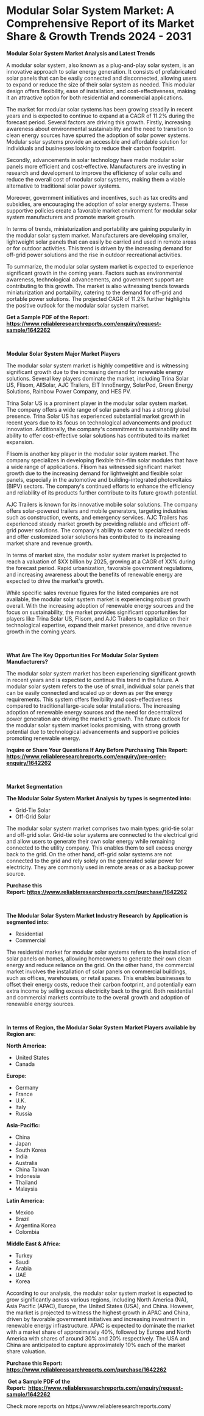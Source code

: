 <p><h1>Modular Solar System Market: A Comprehensive Report of its Market Share & Growth Trends 2024 - 2031</h1></p><p><strong>Modular Solar System Market Analysis and Latest Trends</strong></p>
<p><p>A modular solar system, also known as a plug-and-play solar system, is an innovative approach to solar energy generation. It consists of prefabricated solar panels that can be easily connected and disconnected, allowing users to expand or reduce the size of their solar system as needed. This modular design offers flexibility, ease of installation, and cost-effectiveness, making it an attractive option for both residential and commercial applications.</p><p>The market for modular solar systems has been growing steadily in recent years and is expected to continue to expand at a CAGR of 11.2% during the forecast period. Several factors are driving this growth. Firstly, increasing awareness about environmental sustainability and the need to transition to clean energy sources have spurred the adoption of solar power systems. Modular solar systems provide an accessible and affordable solution for individuals and businesses looking to reduce their carbon footprint.</p><p>Secondly, advancements in solar technology have made modular solar panels more efficient and cost-effective. Manufacturers are investing in research and development to improve the efficiency of solar cells and reduce the overall cost of modular solar systems, making them a viable alternative to traditional solar power systems.</p><p>Moreover, government initiatives and incentives, such as tax credits and subsidies, are encouraging the adoption of solar energy systems. These supportive policies create a favorable market environment for modular solar system manufacturers and promote market growth.</p><p>In terms of trends, miniaturization and portability are gaining popularity in the modular solar system market. Manufacturers are developing smaller, lightweight solar panels that can easily be carried and used in remote areas or for outdoor activities. This trend is driven by the increasing demand for off-grid power solutions and the rise in outdoor recreational activities.</p><p>To summarize, the modular solar system market is expected to experience significant growth in the coming years. Factors such as environmental awareness, technological advancements, and government support are contributing to this growth. The market is also witnessing trends towards miniaturization and portability, catering to the demand for off-grid and portable power solutions. The projected CAGR of 11.2% further highlights the positive outlook for the modular solar system market.</p></p>
<p><strong>Get a Sample PDF of the Report:&nbsp; <a href="https://www.reliableresearchreports.com/enquiry/request-sample/1642262">https://www.reliableresearchreports.com/enquiry/request-sample/1642262</a></strong></p>
<p>&nbsp;</p>
<p><strong>Modular Solar System Major Market Players</strong></p>
<p><p>The modular solar system market is highly competitive and is witnessing significant growth due to the increasing demand for renewable energy solutions. Several key players dominate the market, including Trina Solar US, Flisom, AllSolar, AJC Trailers, EIT InnoEnergy, SolarPod, Green Energy Solutions, Rainbow Power Company, and HES PV. </p><p>Trina Solar US is a prominent player in the modular solar system market. The company offers a wide range of solar panels and has a strong global presence. Trina Solar US has experienced substantial market growth in recent years due to its focus on technological advancements and product innovation. Additionally, the company's commitment to sustainability and its ability to offer cost-effective solar solutions has contributed to its market expansion.</p><p>Flisom is another key player in the modular solar system market. The company specializes in developing flexible thin-film solar modules that have a wide range of applications. Flisom has witnessed significant market growth due to the increasing demand for lightweight and flexible solar panels, especially in the automotive and building-integrated photovoltaics (BIPV) sectors. The company's continued efforts to enhance the efficiency and reliability of its products further contribute to its future growth potential.</p><p>AJC Trailers is known for its innovative mobile solar solutions. The company offers solar-powered trailers and mobile generators, targeting industries such as construction, events, and emergency services. AJC Trailers has experienced steady market growth by providing reliable and efficient off-grid power solutions. The company's ability to cater to specialized needs and offer customized solar solutions has contributed to its increasing market share and revenue growth.</p><p>In terms of market size, the modular solar system market is projected to reach a valuation of $XX billion by 2025, growing at a CAGR of XX% during the forecast period. Rapid urbanization, favorable government regulations, and increasing awareness about the benefits of renewable energy are expected to drive the market's growth.</p><p>While specific sales revenue figures for the listed companies are not available, the modular solar system market is experiencing robust growth overall. With the increasing adoption of renewable energy sources and the focus on sustainability, the market provides significant opportunities for players like Trina Solar US, Flisom, and AJC Trailers to capitalize on their technological expertise, expand their market presence, and drive revenue growth in the coming years.</p></p>
<p>&nbsp;</p>
<p><strong>What Are The Key Opportunities For Modular Solar System Manufacturers?</strong></p>
<p><p>The modular solar system market has been experiencing significant growth in recent years and is expected to continue this trend in the future. A modular solar system refers to the use of small, individual solar panels that can be easily connected and scaled up or down as per the energy requirements. This system offers flexibility and cost-effectiveness compared to traditional large-scale solar installations. The increasing adoption of renewable energy sources and the need for decentralized power generation are driving the market's growth. The future outlook for the modular solar system market looks promising, with strong growth potential due to technological advancements and supportive policies promoting renewable energy.</p></p>
<p><strong>Inquire or Share Your Questions If Any Before Purchasing This Report: <a href="https://www.reliableresearchreports.com/enquiry/pre-order-enquiry/1642262">https://www.reliableresearchreports.com/enquiry/pre-order-enquiry/1642262</a></strong></p>
<p>&nbsp;</p>
<p><strong>Market Segmentation</strong></p>
<p><strong>The Modular Solar System Market Analysis by types is segmented into:</strong></p>
<p><ul><li>Grid-Tie Solar</li><li>Off-Grid Solar</li></ul></p>
<p><p>The modular solar system market comprises two main types: grid-tie solar and off-grid solar. Grid-tie solar systems are connected to the electrical grid and allow users to generate their own solar energy while remaining connected to the utility company. This enables them to sell excess energy back to the grid. On the other hand, off-grid solar systems are not connected to the grid and rely solely on the generated solar power for electricity. They are commonly used in remote areas or as a backup power source.</p></p>
<p><strong>Purchase this Report:&nbsp;<a href="https://www.reliableresearchreports.com/purchase/1642262">https://www.reliableresearchreports.com/purchase/1642262</a></strong></p>
<p>&nbsp;</p>
<p><strong>The Modular Solar System Market Industry Research by Application is segmented into:</strong></p>
<p><ul><li>Residential</li><li>Commercial</li></ul></p>
<p><p>The residential market for modular solar systems refers to the installation of solar panels on homes, allowing homeowners to generate their own clean energy and reduce reliance on the grid. On the other hand, the commercial market involves the installation of solar panels on commercial buildings, such as offices, warehouses, or retail spaces. This enables businesses to offset their energy costs, reduce their carbon footprint, and potentially earn extra income by selling excess electricity back to the grid. Both residential and commercial markets contribute to the overall growth and adoption of renewable energy sources.</p></p>
<p>&nbsp;</p>
<p><strong>In terms of Region, the Modular Solar System Market Players available by Region are:</strong></p>
<p>
    <p> <strong> North America: </strong>
        <ul>
            <li>United States</li>
            <li>Canada</li>
        </ul>
        </p> 
    <p> <strong> Europe: </strong>
        <ul>
            <li>Germany</li>
            <li>France</li>
            <li>U.K.</li>
            <li>Italy</li>
            <li>Russia</li>
        </ul>
        </p> 
    <p> <strong> Asia-Pacific: </strong>
        <ul>
            <li>China</li>
            <li>Japan</li>
            <li>South Korea</li>
            <li>India</li>
            <li>Australia</li>
            <li>China Taiwan</li>
            <li>Indonesia</li>
            <li>Thailand</li>
            <li>Malaysia</li>
        </ul>
        </p> 
    <p> <strong> Latin America: </strong>
        <ul>
            <li>Mexico</li>
            <li>Brazil</li>
            <li>Argentina Korea</li>
            <li>Colombia</li>
        </ul>
        </p> 
    <p> <strong> Middle East & Africa: </strong>
        <ul>
            <li>Turkey</li>
            <li>Saudi</li>
            <li>Arabia</li>
            <li>UAE</li>
            <li>Korea</li>
        </ul>
    </p>
    </p>
<p><p>According to our analysis, the modular solar system market is expected to grow significantly across various regions, including North America (NA), Asia Pacific (APAC), Europe, the United States (USA), and China. However, the market is projected to witness the highest growth in APAC and China, driven by favorable government initiatives and increasing investment in renewable energy infrastructure. APAC is expected to dominate the market with a market share of approximately 40%, followed by Europe and North America with shares of around 30% and 20% respectively. The USA and China are anticipated to capture approximately 10% each of the market share valuation.</p></p>
<p><strong>Purchase this Report: <a href="https://www.reliableresearchreports.com/purchase/1642262">https://www.reliableresearchreports.com/purchase/1642262</a></strong></p>
<p>&nbsp;<strong>Get a Sample PDF of the Report:&nbsp;&nbsp;<a href="https://www.reliableresearchreports.com/enquiry/request-sample/1642262">https://www.reliableresearchreports.com/enquiry/request-sample/1642262</a></strong></p>
<p><strong></strong></p>
<p>Check more reports on https://www.reliableresearchreports.com/</p>